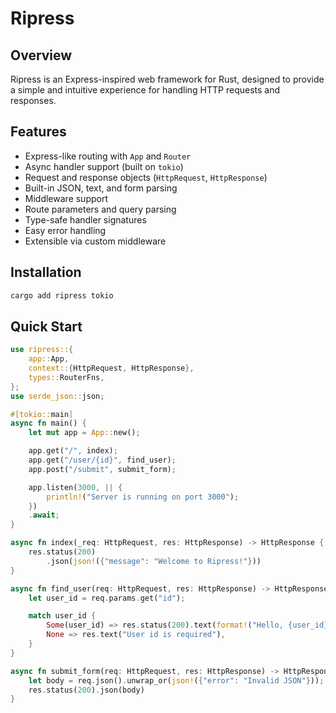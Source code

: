 # Ripress

## Overview

Ripress is an Express-inspired web framework for Rust, designed to provide a simple and intuitive experience for handling HTTP requests and responses.

## Features

- Express-like routing with `App` and `Router`
- Async handler support (built on `tokio`)
- Request and response objects (`HttpRequest`, `HttpResponse`)
- Built-in JSON, text, and form parsing
- Middleware support
- Route parameters and query parsing
- Type-safe handler signatures
- Easy error handling
- Extensible via custom middleware

## Installation

```bash
cargo add ripress tokio
```

## Quick Start

```rust
use ripress::{
    app::App,
    context::{HttpRequest, HttpResponse},
    types::RouterFns,
};
use serde_json::json;

#[tokio::main]
async fn main() {
    let mut app = App::new();

    app.get("/", index);
    app.get("/user/{id}", find_user);
    app.post("/submit", submit_form);

    app.listen(3000, || {
        println!("Server is running on port 3000");
    })
    .await;
}

async fn index(_req: HttpRequest, res: HttpResponse) -> HttpResponse {
    res.status(200)
        .json(json!({"message": "Welcome to Ripress!"}))
}

async fn find_user(req: HttpRequest, res: HttpResponse) -> HttpResponse {
    let user_id = req.params.get("id");

    match user_id {
        Some(user_id) => res.status(200).text(format!("Hello, {user_id}")),
        None => res.text("User id is required"),
    }
}

async fn submit_form(req: HttpRequest, res: HttpResponse) -> HttpResponse {
    let body = req.json().unwrap_or(json!({"error": "Invalid JSON"}));
    res.status(200).json(body)
}
```
